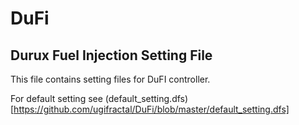 # DuFi

## Durux Fuel Injection Setting File

This file contains setting files for DuFI controller.

For default setting see (default_setting.dfs)[https://github.com/ugifractal/DuFi/blob/master/default_setting.dfs]
